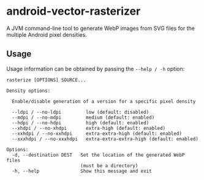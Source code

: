 # android-vector-rasterizer

A JVM command-line tool to generate WebP images from SVG files for the multiple Android pixel densities.

## Usage

Usage information can be obtained by passing the `--help / -h` option:

```
rasterize [OPTIONS] SOURCE...

Density options:

  Enable/disable generation of a version for a specific pixel density

  --ldpi / --no-ldpi         low (default: disabled)
  --mdpi / --no-mdpi         medium (default: enabled)
  --hdpi / --no-hdpi         high (default: enabled)
  --xhdpi / --no-xhdpi       extra-high (default: enabled)
  --xxhdpi / --no-xxhdpi     extra-extra-high (default: enabled)
  --xxxhdpi / --no-xxxhdpi   extra-extra-extra-high (default: enabled)

Options:
  -d, --destination DEST   Set the location of the generated WebP files
                           (must be a directory)
  -h, --help               Show this message and exit
```